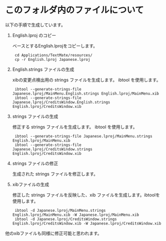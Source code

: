 このフォルダ内のファイルについて
===

以下の手順で生成しています。

1. English.lproj のコピー 

	ベースとするEnglish.lprojをコピーします。

		cd Applications/TextMate/resources/
		cp -r English.lproj Japanese.lproj

2. English.strings ファイルの生成

	xibの変更点検出用の strings ファイルを生成します。
	ibtool を使用します。

		ibtool --generate-strings-file Japanese.lproj/MainMenu.English.strings English.lproj/MainMenu.xib
		ibtool --generate-strings-file Japanese.lproj/CreditsWindow.English.strings English.lproj/CreditsWindow.xib 

3. strings ファイルの生成

	修正する strings ファイルを生成します。
	ibtool を使用します。

		ibtool --generate-strings-file Japanese.lproj/MainMenu.strings English.lproj/MainMenu.xib
		ibtool --generate-strings-file Japanese.lproj/CreditsWindow.strings English.lproj/CreditsWindow.xib 

4. strings ファイルの修正

	生成された strings ファイルを修正します。
	
5. xibファイルの生成

	修正した strings ファイルを反映した、xib ファイルを生成します。ibtoolを使用します。

		ibtool -d Japanese.lproj/MainMenu.strings English.lproj/MainMenu.xib -W Japanese.lproj/MainMenu.xib
		ibtool -d Japanese.lproj/CreditsWindow.strings English.lproj/CreditsWindow.xib -W Japanese.lproj/CreditsWindow.xib

他のxibファイルも同様に修正可能と思われます。